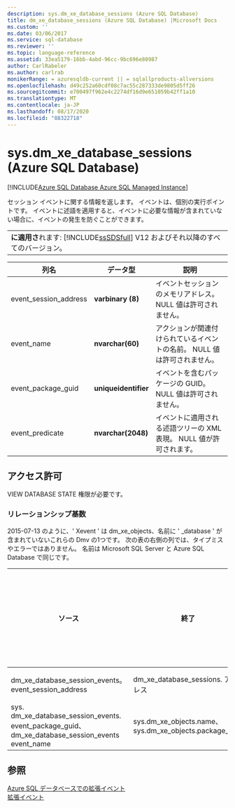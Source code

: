 ```yaml
---
description: sys.dm_xe_database_sessions (Azure SQL Database)
title: dm_xe_database_sessions (Azure SQL Database) |Microsoft Docs
ms.custom: ''
ms.date: 03/06/2017
ms.service: sql-database
ms.reviewer: ''
ms.topic: language-reference
ms.assetid: 33ea5179-16bb-4abd-96cc-9bc696e80987
author: CarlRabeler
ms.author: carlrab
monikerRange: = azuresqldb-current || = sqlallproducts-allversions
ms.openlocfilehash: d49c252a60cdf08c7ac55c287333de9805d5ff26
ms.sourcegitcommit: e700497f962e4c2274df16d9e651059b42ff1a10
ms.translationtype: MT
ms.contentlocale: ja-JP
ms.lasthandoff: 08/17/2020
ms.locfileid: "88322718"
---
```

# <a name="sysdm_xe_database_sessions-azure-sql-database"></a>sys.dm_xe_database_sessions (Azure SQL Database)
[!INCLUDE[Azure SQL Database Azure SQL Managed Instance](../../includes/applies-to-version/asdb-asdbmi.md)]

  セッション イベントに関する情報を返します。 イベントは、個別の実行ポイントです。 イベントに述語を適用すると、イベントに必要な情報が含まれていない場合に、イベントの発生を防ぐことができます。  
  
||  
|-|  
|**に適用さ**れます: [!INCLUDE[ssSDSfull](../../includes/sssdsfull-md.md)] V12 およびそれ以降のすべてのバージョン。|  
  
|列名|データ型|説明|  
|-----------------|---------------|-----------------|  
|event_session_address|**varbinary (8)**|イベントセッションのメモリアドレス。 NULL 値は許可されません。|  
|event_name|**nvarchar(60)**|アクションが関連付けられているイベントの名前。 NULL 値は許可されません。|  
|event_package_guid|**uniqueidentifier**|イベントを含むパッケージの GUID。 NULL 値は許可されません。|  
|event_predicate|**nvarchar(2048)**|イベントに適用される述語ツリーの XML 表現。 NULL 値が許可されます。|  
  
## <a name="permissions"></a>アクセス許可  
 VIEW DATABASE STATE 権限が必要です。  
  
### <a name="relationship-cardinalities"></a>リレーションシップ基数  
2015-07-13 のように、' Xevent ' は dm_xe_objects、名前に ' _database ' が含まれていないこれらの Dmv の1つです。 次の表の右側の列では、タイプミスやエラーではありません。 名前は Microsoft SQL Server と Azure SQL Database で同じです。  
  
|ソース|終了|リレーションシップ|  
|--------|------|----------------|  
|dm_xe_database_session_events。 event_session_address|dm_xe_database_sessions. アドレス|多対一|  
|sys. dm_xe_database_session_events. event_package_guid、dm_xe_database_session_events event_name|sys.dm_xe_objects.name、sys.dm_xe_objects.package_guid|多対一|  
  
## <a name="see-also"></a>参照  
[Azure SQL データベースでの拡張イベント](https://azure.microsoft.com/documentation/articles/sql-database-xevent-db-diff-from-svr/)  
[拡張イベント](../../relational-databases/extended-events/extended-events.md)  
  
 
